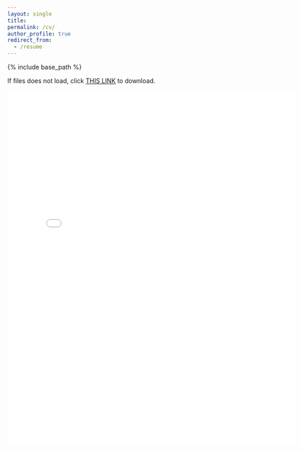 ```yaml
---
layout: single
title:
permalink: /cv/
author_profile: true
redirect_from:
  - /resume
---
```


{% include base_path %}

If files does not load, click [THIS LINK](https://cseveren.github.io/files/Severen_CV_20180906.pdf) to download.

<embed src="{{ site.baseurl }}/files/Severen_CV_20180906.pdf" width="650" height="800" type='application/pdf'>
